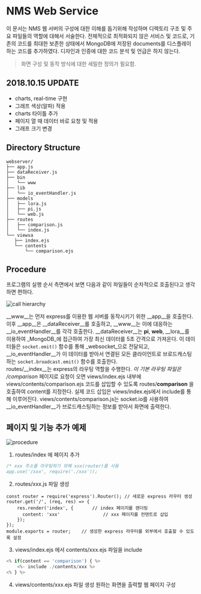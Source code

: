 # NMS Web Service
이 문서는 NMS 웹 서버의 구성에 대한 이해를 돕기위해 작성하며 디렉토리 구조 및 주요 파일들의 역할에 대해서 서술한다.
전체적으로 최적화되지 않은 서비스 및 코드로, 기존의 코드를 최대한 보존한 상태에서 MongoDB에 저장된 documents를 디스플레이하는 코드를 추가하였다.
디자인과 인증에 대한 코드 분석 및 언급은 하지 않는다.

> 화면 구성 및 동작 방식에 대한 세밀한 정의가 필요함.

## 2018.10.15 UPDATE

- charts, real-time 구현
- 그래프 색상(알파) 적용
- charts 타이틀 추가
- 페이지 열 때 데이터 바로 요청 및 적용
- 그래프 크기 변경

## Directory Structure
```
webserver/
├── app.js
├── dataReceiver.js
├── bin
│   └── www
├── lib
│   └── io_eventHandler.js
├── models
│   ├── lora.js
│   ├── pi.js
│   └── web.js
├── routes
│   ├── comparison.js
│   └── index.js
└── viewsa
   ├── index.ejs
   └── contents
	   └── comparison.ejs
```

## Procedure
프로그램의 실행 순서 측면에서 보면 다음과 같이 파일들이 순차적으로 호출된다고 생각하면 편하다.

![call hierarchy](https://cl.ly/2a1616/Image%202018-10-03%20at%2012.41.57%20AM.png)
	
__www__는 먼저 express를 이용한 웹 서버를 동작시키기 위한 __app__을 호출한다. 
이후 __app__은 __dataReceiver__를 호출하고, __www__는 이에 대응하는 __io\_eventHandler__를 각각 호출한다. 
__dataReceiver__는 __pi__, __web__, __lora__를 이용하여 _MongoDB_에 접근하여 가장 최신 데이터를 5초 간격으로 가져온다.
이 데이터들은 `socket.emit()` 함수를 통해 _websocket_으로 전달되고, __io\_eventHandler__가 이 데이터를 받아서 연결된 모든 클라이언트로 브로드캐스팅하는 `socket.broadcast.emit()` 함수를 호출한다.  
routes/__index__는 express의 라우팅 역할을 수행한다. _이 기본 라우팅 파일은 /comparison_ 페이지로 요청이 오면 views/index.ejs 내부에 views/contents/comparison.ejs 코드를 삽입할 수 있도록 routes/__comparison__ 을 호출하여 content를 지정한다. 실제 코드 삽입은 views/index.ejs에서 include를 통해 이루어진다.
views/contents/comparison.js는 socket.io를 사용하여 __io\_eventHandler__가 브로드캐스팅하는 정보를 받아서 화면에 출력한다.

## 페이지 및 기능 추가 예제
![procedure](https://cl.ly/2bb832/Image%202018-10-03%20at%201.09.26%20AM.png)

1. routes/index 에 페이지 추가
```javascript
/* xxx 주소를 라우팅하기 위해 xxx(router)를 사용
app.use('/xxx', require('./xxx'));	
```

2. routes/xxx.js 파일 생성
```
const router = require('express').Router();	// 새로운 express 라우터 생성
router.get('/', (req, res) => {	
	res.render('index', {		// index 페이지를 렌더링
	  content: 'xxx'				// xxx 페이지를 컨텐트로 삽입
	});
});
module.exports = router;	// 생성한 express 라우터를 외부에서 호출할 수 있도록 설정
```

3. views/index.ejs 에서 contents/xxx.ejs 파일을 include 
```javascript
<% if(content == 'comparison') { %>
	<%- include ./contents/xxx %>
<% } %>
```

4. views/contents/xxx.ejs 파일 생성
원하는 화면을 출력할 웹 페이지 구성
